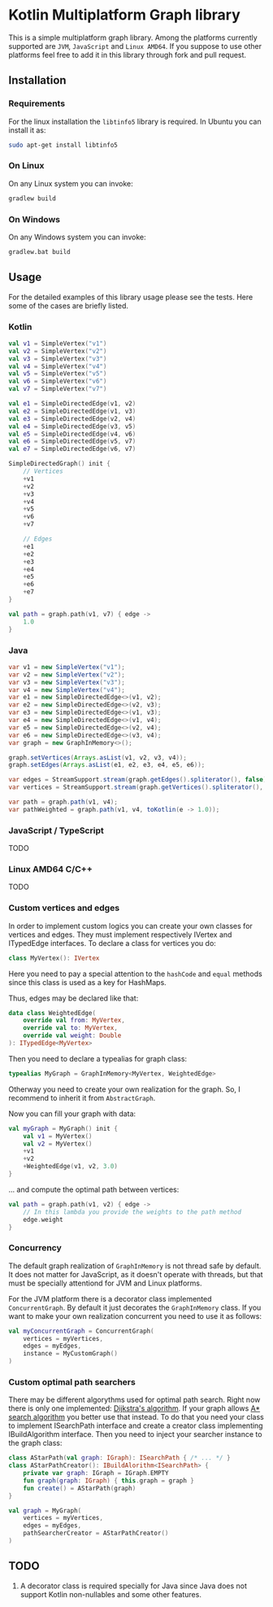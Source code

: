 # Kotlin Multiplatform Graph library

This is a simple multiplatform graph library. Among the platforms currently supported are
`JVM`, `JavaScript` and `Linux AMD64`. If you suppose to use other platforms feel free to
add it in this library through fork and pull request.


## Installation

### Requirements

For the linux installation the `libtinfo5` library is required. In Ubuntu you can install it as: 
```bash
sudo apt-get install libtinfo5
```

### On Linux

On any Linux system you can invoke:
```bash
gradlew build
```

### On Windows

On any Windows system you can invoke:
```bat
gradlew.bat build
```

## Usage

For the detailed examples of this library usage please see the tests. Here some of the cases
are briefly listed.

### Kotlin

```kotlin
val v1 = SimpleVertex("v1")
val v2 = SimpleVertex("v2")
val v3 = SimpleVertex("v3")
val v4 = SimpleVertex("v4")
val v5 = SimpleVertex("v5")
val v6 = SimpleVertex("v6")
val v7 = SimpleVertex("v7")

val e1 = SimpleDirectedEdge(v1, v2)
val e2 = SimpleDirectedEdge(v1, v3)
val e3 = SimpleDirectedEdge(v2, v4)
val e4 = SimpleDirectedEdge(v3, v5)
val e5 = SimpleDirectedEdge(v4, v6)
val e6 = SimpleDirectedEdge(v5, v7)
val e7 = SimpleDirectedEdge(v6, v7)

SimpleDirectedGraph() init {
    // Vertices
    +v1
    +v2
    +v3
    +v4
    +v5
    +v6
    +v7

    // Edges
    +e1
    +e2
    +e3
    +e4
    +e5
    +e6
    +e7
}

val path = graph.path(v1, v7) { edge ->
    1.0
}
```

### Java

```java
var v1 = new SimpleVertex("v1");
var v2 = new SimpleVertex("v2");
var v3 = new SimpleVertex("v3");
var v4 = new SimpleVertex("v4");
var e1 = new SimpleDirectedEdge<>(v1, v2);
var e2 = new SimpleDirectedEdge<>(v2, v3);
var e3 = new SimpleDirectedEdge<>(v1, v3);
var e4 = new SimpleDirectedEdge<>(v1, v4);
var e5 = new SimpleDirectedEdge<>(v2, v4);
var e6 = new SimpleDirectedEdge<>(v3, v4);
var graph = new GraphInMemory<>();

graph.setVertices(Arrays.asList(v1, v2, v3, v4));
graph.setEdges(Arrays.asList(e1, e2, e3, e4, e5, e6));

var edges = StreamSupport.stream(graph.getEdges().spliterator(), false).collect(Collectors.toList());
var vertices = StreamSupport.stream(graph.getVertices().spliterator(), false).collect(Collectors.toList());

var path = graph.path(v1, v4);
var pathWeighted = graph.path(v1, v4, toKotlin(e -> 1.0));
```

### JavaScript / TypeScript
TODO

### Linux AMD64 C/C++
TODO

### Custom vertices and edges

In order to implement custom logics you can create your own classes for vertices and edges. They must implement
respectively IVertex and ITypedEdge<IVertex> interfaces. To declare a class for vertices you do:
```kotlin
class MyVertex(): IVertex
```
Here you need to pay a special attention to the `hashCode` and `equal` methods since this class is used as a key
for HashMaps.

Thus, edges may be declared like that:
```kotlin
data class WeightedEdge(
    override val from: MyVertex,
    override val to: MyVertex,
    override val weight: Double
): ITypedEdge<MyVertex>
```

Then you need to declare a typealias for graph class:
```kotlin
typealias MyGraph = GraphInMemory<MyVertex, WeightedEdge>
```
Otherway you need to create your own realization for the graph. So, I recommend to inherit it from `AbstractGraph`.

Now you can fill your graph with data:
```kotlin
val myGraph = MyGraph() init {
    val v1 = MyVertex()
    val v2 = MyVertex()
    +v1
    +v2
    +WeightedEdge(v1, v2, 3.0)
}
```

... and compute the optimal path between vertices:
```kotlin
val path = graph.path(v1, v2) { edge ->
    // In this lambda you provide the weights to the path method
    edge.weight
}
```

### Concurrency

The default graph realization of `GraphInMemory` is not thread safe by default. It does not matter for JavaScript,
as it doesn't operate with threads, but that must be specially attentiond for JVM and Linux platforms.

For the JVM platform there is a decorator class implemented `ConcurrentGraph`. By default it just decorates the
`GraphInMemory` class. If you want to make your own realization concurrent you need to use it as follows:
```kotlin
val myConcurrentGraph = ConcurrentGraph(
    vertices = myVertices,
    edges = myEdges,
    instance = MyCustomGraph()
)
```

### Custom optimal path searchers

There may be different algorythms used for optimal path search. Right now there is only one implemented: [Dijkstra's 
algorithm](https://en.wikipedia.org/wiki/Dijkstra%27s_algorithm). If your graph allows 
[A* search algorithm](https://en.wikipedia.org/wiki/A*_search_algorithm) you better use that instead.
To do that you need your class to implement ISearchPath interface and create a creator class implementing 
IBuildAlgorithm interface. Then you need to inject your searcher instance
to the graph class:
```kotlin
class AStarPath(val graph: IGraph): ISearchPath { /* ... */ }
class AStarPathCreator(): IBuildAlorithm<ISearchPath> {
    private var graph: IGraph = IGraph.EMPTY
    fun graph(graph: IGraph) { this.graph = graph }
    fun create() = AStarPath(graph)
}

val graph = MyGraph(
    vertices = myVertices,
    edges = myEdges,
    pathSearcherCreator = AStarPathCreator()    
)
```

## TODO
1. A decorator class is required specially for Java since Java does not support Kotlin non-nullables and some other
features.
